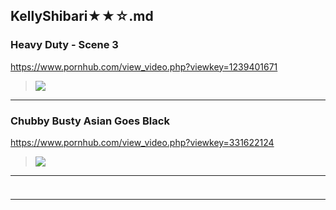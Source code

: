 ## KellyShibari★★☆.md
### Heavy Duty - Scene 3
https://www.pornhub.com/view_video.php?viewkey=1239401671
>![](https://ci.phncdn.com/videos/201311/21/19943051/original/(m=ecuKGgaaaa)(mh=myJuga48_C1SrfeQ)7.jpg)
---
### Chubby Busty Asian Goes Black
https://www.pornhub.com/view_video.php?viewkey=331622124
>![](https://ci.phncdn.com/videos/200908/04/270299/original/(m=ecuKGgaaaa)(mh=yCdCz3ajcSzdZxbc)7.jpg)
---
### 

>![]()
---
